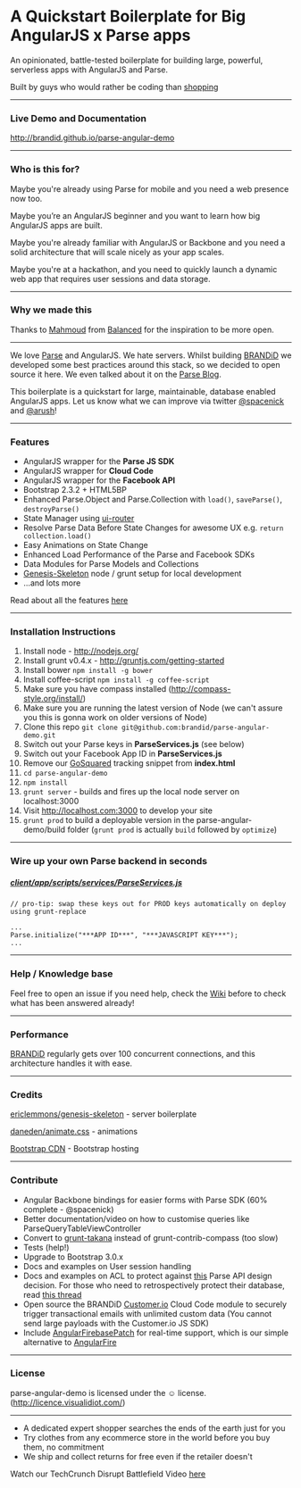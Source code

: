 # A Quickstart Boilerplate for Big AngularJS x Parse apps


An opinionated, battle-tested boilerplate for building large, powerful, serverless apps with AngularJS and Parse.



Built by guys who would rather be coding than [shopping](http://www.getbrandid.com)

------

### Live Demo and Documentation


<http://brandid.github.io/parse-angular-demo>


------
### Who is this for?
Maybe you're already using Parse for mobile and you need a web presence now too.

Maybe you’re an AngularJS beginner and you want to learn how big AngularJS apps are built.

Maybe you're already familiar with AngularJS or Backbone and you need a solid architecture that will scale nicely as your app scales.

Maybe you're at a hackathon, and you need to quickly launch a dynamic web app that requires user sessions and data storage.


------

### Why we made this

Thanks to [Mahmoud](https://twitter.com/mahmoudimus) from [Balanced](https://github.com/balanced) for the inspiration to be more open.

-------

We love [Parse](http://parse.com) and AngularJS. We hate servers. Whilst building [BRANDiD](http://www.getbrandid.com) we developed some best practices around this stack, so we decided to open source it here. We even talked about it on the [Parse Blog](http://blog.parse.com/2013/10/17/guest-post-parse-x-angular-js-boilerplate/).

This boilerplate is a quickstart for large, maintainable, database enabled AngularJS apps. Let us know what we can improve via twitter [@spacenick](http://www.twitter.com/spacenick) and [@arush](http://www.twitter.com/arush)!

------
### Features
* AngularJS wrapper for the **Parse JS SDK**
* AngularJS wrapper for **Cloud Code**
* AngularJS wrapper for the **Facebook API**
* Bootstrap 2.3.2 + HTML5BP
* Enhanced Parse.Object and Parse.Collection with `load()`, `saveParse()`, `destroyParse()`
* State Manager using [ui-router](https://github.com/angular-ui/ui-router)
* Resolve Parse Data Before State Changes for awesome UX e.g. `return collection.load()`
* Easy Animations on State Change
* Enhanced Load Performance of the Parse and Facebook SDKs
* Data Modules for Parse Models and Collections
* [Genesis-Skeleton](https://github.com/ericclemmons/genesis-skeleton) node / grunt setup for local development
* …and lots more

Read about all the features [here](http://brandid.github.io/parse-angular-demo/#/features)

------

### Installation Instructions

1. Install node - http://nodejs.org/
1. Install grunt v0.4.x - http://gruntjs.com/getting-started
1. Install bower `npm install -g bower`
1. Install coffee-script `npm install -g coffee-script`
1. Make sure you have compass installed (http://compass-style.org/install/)
1. Make sure you are running the latest version of Node (we can't assure you this is gonna work on older versions of Node)
1. Clone this repo `git clone git@github.com:brandid/parse-angular-demo.git`
1. Switch out your Parse keys in **ParseServices.js** (see below)
1. Switch out your Facebook App ID in **ParseServices.js**
1. Remove our [GoSquared](www.gosquared.com) tracking snippet from **index.html**
1. `cd parse-angular-demo`
1. `npm install`
1. `grunt server` - builds and fires up the local node server on localhost:3000
1. Visit http://localhost.com:3000 to develop your site
1. `grunt prod` to build a deployable version in the parse-angular-demo/build folder (`grunt prod` is actually `build` followed by `optimize`)

------
### Wire up your own Parse backend in seconds
##### [client/app/scripts/services/ParseServices.js](https://github.com/brandid/parse-angular-demo/blob/master/client/app/scripts/services/ParseServices.js)

    // pro-tip: swap these keys out for PROD keys automatically on deploy using grunt-replace
    
    ...
    Parse.initialize("***APP ID***", "***JAVASCRIPT KEY***");
    ...

------
### Help / Knowledge base

Feel free to open an issue if you need help, check the [Wiki](https://github.com/brandid/parse-angular-demo/wiki/Knowledge-base) before to check what has been answered already!

------
### Performance
[BRANDiD](https://www.getbrandid.com/) regularly gets over 100 concurrent connections, and this architecture handles it with ease.

------

### Credits

[ericlemmons/genesis-skeleton](https://github.com/ericclemmons/genesis-skeleton) - server boilerplate

[daneden/animate.css](https://github.com/daneden/animate.css) - animations

[Bootstrap CDN](http://www.bootstrapcdn.com/) - Bootstrap hosting

------

### Contribute

* Angular Backbone bindings for easier forms with Parse SDK (60% complete - @spacenick)
* Better documentation/video on how to customise queries like ParseQueryTableViewController
* Convert to [grunt-takana](https://github.com/mechio/grunt-takana) instead of grunt-contrib-compass (too slow)
* Tests (help!)
* Upgrade to Bootstrap 3.0.x
* Docs and examples on User session handling
* Docs and examples on ACL to protect against [this](https://www.webniraj.com/2013/08/01/using-the-parse-javascript-sdk-be-careful/) Parse API design decision. For those who need to retrospectively protect their database, read [this thread](https://www.parse.com/questions/cant-update-user-acl-on-the-dashboard-cloud-code-w-master-key)
* Open source the BRANDiD [Customer.io](www.customer.io) Cloud Code module to securely trigger transactional emails with unlimited custom data (You cannot send large payloads with the Customer.io JS SDK)
* Include [AngularFirebasePatch](https://github.com/spacenick/angular-firebase-patch) for real-time support, which is our simple alternative to [AngularFire](www.angularfire.com)

------

### License
parse-angular-demo is licensed under the &#9786; license. (http://licence.visualidiot.com/)


------


* A dedicated expert shopper searches the ends of the earth just for you
* Try clothes from any ecommerce store in the world before you buy them, no commitment
* We ship and collect returns for free even if the retailer doesn't

Watch our TechCrunch Disrupt Battlefield Video [here](http://techcrunch.com/2013/09/10/dude-friendly-e-commerce-site-brandid-rolls-out-personal-shopping-for-guys-at-techcrunch-disrupt/)

